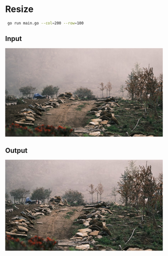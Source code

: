 # Resize

```bash
 go run main.go --col=200 --row=100
```

## Input
![Input](mountain.jpg)

## Output
![Output](out.jpg?ver=3)